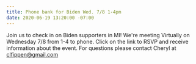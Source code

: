 ```yaml
---
title: Phone bank for Biden Wed. 7/8 1-4pm
date: 2020-06-19 13:20:00 -07:00
---
```


Join us to check in on Biden supporters in MI! 
We're meeting Virtually on Wednesday 7/8 from 1-4 to phone.  Click on the link to RSVP and receive information about the event. For questions please contact Cheryl at clfippen@gmail.com
